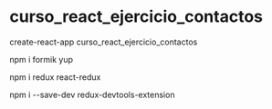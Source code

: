 # curso_react_ejercicio_contactos

create-react-app curso_react_ejercicio_contactos

npm i formik yup

npm i redux react-redux

npm i --save-dev redux-devtools-extension